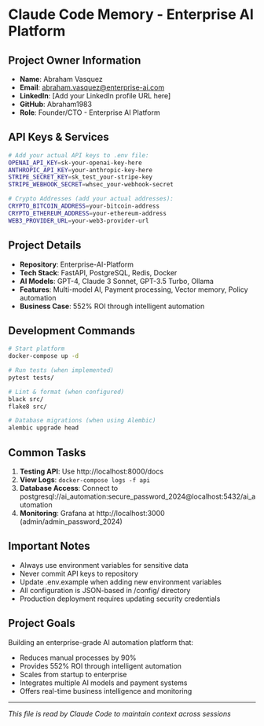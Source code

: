 # Claude Code Memory - Enterprise AI Platform

## Project Owner Information
- **Name**: Abraham Vasquez
- **Email**: abraham.vasquez@enterprise-ai.com
- **LinkedIn**: [Add your LinkedIn profile URL here]
- **GitHub**: Abraham1983
- **Role**: Founder/CTO - Enterprise AI Platform

## API Keys & Services
```bash
# Add your actual API keys to .env file:
OPENAI_API_KEY=sk-your-openai-key-here
ANTHROPIC_API_KEY=your-anthropic-key-here
STRIPE_SECRET_KEY=sk_test_your-stripe-key
STRIPE_WEBHOOK_SECRET=whsec_your-webhook-secret

# Crypto Addresses (add your actual addresses):
CRYPTO_BITCOIN_ADDRESS=your-bitcoin-address
CRYPTO_ETHEREUM_ADDRESS=your-ethereum-address
WEB3_PROVIDER_URL=your-web3-provider-url
```

## Project Details
- **Repository**: Enterprise-AI-Platform
- **Tech Stack**: FastAPI, PostgreSQL, Redis, Docker
- **AI Models**: GPT-4, Claude 3 Sonnet, GPT-3.5 Turbo, Ollama
- **Features**: Multi-model AI, Payment processing, Vector memory, Policy automation
- **Business Case**: 552% ROI through intelligent automation

## Development Commands
```bash
# Start platform
docker-compose up -d

# Run tests (when implemented)
pytest tests/

# Lint & format (when configured)
black src/
flake8 src/

# Database migrations (when using Alembic)
alembic upgrade head
```

## Common Tasks
1. **Testing API**: Use http://localhost:8000/docs
2. **View Logs**: `docker-compose logs -f api`
3. **Database Access**: Connect to postgresql://ai_automation:secure_password_2024@localhost:5432/ai_automation
4. **Monitoring**: Grafana at http://localhost:3000 (admin/admin_password_2024)

## Important Notes
- Always use environment variables for sensitive data
- Never commit API keys to repository
- Update .env.example when adding new environment variables
- All configuration is JSON-based in /config/ directory
- Production deployment requires updating security credentials

## Project Goals
Building an enterprise-grade AI automation platform that:
- Reduces manual processes by 90%
- Provides 552% ROI through intelligent automation
- Scales from startup to enterprise
- Integrates multiple AI models and payment systems
- Offers real-time business intelligence and monitoring

---
*This file is read by Claude Code to maintain context across sessions*